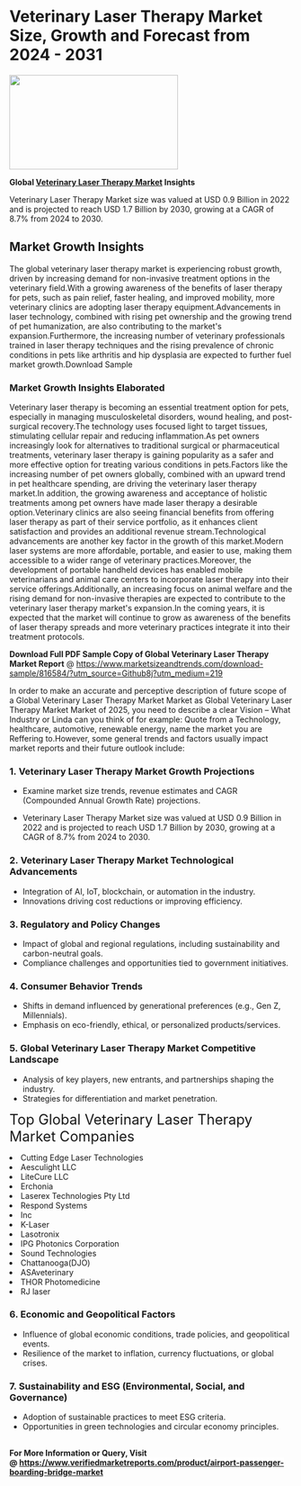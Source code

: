 <H1>Veterinary Laser Therapy Market Size, Growth and Forecast from 2024 - 2031</H1><img class="aligncenter size-medium wp-image-584254" src="https://thirdeyenews.in/wp-content/uploads/2024/09/Global-Market-Research-300x168.jpeg" alt="" width="300" height="168" /><p><strong>Global&nbsp;<a href="https://www.marketsizeandtrends.com/download-sample/816584/?utm_source=Github8j?utm_medium=219">Veterinary Laser Therapy Market</a> Insights</strong></p><p>Veterinary Laser Therapy Market size was valued at USD 0.9 Billion in 2022 and is projected to reach USD 1.7 Billion by 2030, growing at a CAGR of 8.7% from 2024 to 2030.</p><p><h2>Market Growth Insights</h2> The global veterinary laser therapy market is experiencing robust growth, driven by increasing demand for non-invasive treatment options in the veterinary field.With a growing awareness of the benefits of laser therapy for pets, such as pain relief, faster healing, and improved mobility, more veterinary clinics are adopting laser therapy equipment.Advancements in laser technology, combined with rising pet ownership and the growing trend of pet humanization, are also contributing to the market's expansion.Furthermore, the increasing number of veterinary professionals trained in laser therapy techniques and the rising prevalence of chronic conditions in pets like arthritis and hip dysplasia are expected to further fuel market growth.Download Sample <h3>Market Growth Insights Elaborated</h3> Veterinary laser therapy is becoming an essential treatment option for pets, especially in managing musculoskeletal disorders, wound healing, and post-surgical recovery.The technology uses focused light to target tissues, stimulating cellular repair and reducing inflammation.As pet owners increasingly look for alternatives to traditional surgical or pharmaceutical treatments, veterinary laser therapy is gaining popularity as a safer and more effective option for treating various conditions in pets.Factors like the increasing number of pet owners globally, combined with an upward trend in pet healthcare spending, are driving the veterinary laser therapy market.In addition, the growing awareness and acceptance of holistic treatments among pet owners have made laser therapy a desirable option.Veterinary clinics are also seeing financial benefits from offering laser therapy as part of their service portfolio, as it enhances client satisfaction and provides an additional revenue stream.Technological advancements are another key factor in the growth of this market.Modern laser systems are more affordable, portable, and easier to use, making them accessible to a wider range of veterinary practices.Moreover, the development of portable handheld devices has enabled mobile veterinarians and animal care centers to incorporate laser therapy into their service offerings.Additionally, an increasing focus on animal welfare and the rising demand for non-invasive therapies are expected to contribute to the veterinary laser therapy market's expansion.In the coming years, it is expected that the market will continue to grow as awareness of the benefits of laser therapy spreads and more veterinary practices integrate it into their treatment protocols.</p><p><span class=""><strong>Download Full PDF Sample Copy of Global Veterinary Laser Therapy Market Report</strong> @ <a href="https://www.marketsizeandtrends.com/download-sample/816584/?utm_source=Github8j?utm_medium=219" target="_blank">https://www.marketsizeandtrends.com/download-sample/816584/?utm_source=Github8j?utm_medium=219</a></span></p><p>In order to make an accurate and perceptive description of future scope of a Global&nbsp;Veterinary Laser Therapy Market Market as Global&nbsp;Veterinary Laser Therapy Market Market of 2025, you need to describe a clear Vision &ndash; What Industry or Linda can you think of for example: Quote from a Technology, healthcare, automotive, renewable energy, name the market you are Reffering to.However, some general trends and factors usually impact market reports and their future outlook include:</p><h3>1.&nbsp;<strong>Veterinary Laser Therapy Market Growth Projections</strong></h3><ul><li>Examine market size trends, revenue estimates and CAGR (Compounded Annual Growth Rate) projections.</li><li><p>Veterinary Laser Therapy Market size was valued at USD 0.9 Billion in 2022 and is projected to reach USD 1.7 Billion by 2030, growing at a CAGR of 8.7% from 2024 to 2030.</p></li></ul><h3>2.&nbsp;<strong>Veterinary Laser Therapy Market Technological Advancements</strong></h3><ul><li>Integration of AI, IoT, blockchain, or automation in the industry.</li><li>Innovations driving cost reductions or improving efficiency.</li></ul><h3>3.&nbsp;<strong>Regulatory and Policy Changes</strong></h3><ul><li>Impact of global and regional regulations, including sustainability and carbon-neutral goals.</li><li>Compliance challenges and opportunities tied to government initiatives.</li></ul><h3>4.&nbsp;<strong>Consumer Behavior Trends</strong></h3><ul><li>Shifts in demand influenced by generational preferences (e.g., Gen Z, Millennials).</li><li>Emphasis on eco-friendly, ethical, or personalized products/services.</li></ul><h3>5.&nbsp;<strong>Global Veterinary Laser Therapy Market Competitive Landscape</strong></h3><ul><li>Analysis of key players, new entrants, and partnerships shaping the industry.</li><li>Strategies for differentiation and market penetration.</li></ul><p data-pm-slice="1 1 []"><span style="color: inherit; font-family: inherit; font-size: 25px;">Top Global Veterinary Laser Therapy Market Companies</span></p><div class="" data-test-id=""><p><li>Cutting Edge Laser Technologies</li><li> Aesculight LLC</li><li> LiteCure LLC</li><li> Erchonia</li><li> Laserex Technologies Pty Ltd</li><li> Respond Systems</li><li> Inc</li><li> K-Laser</li><li> Lasotronix</li><li> IPG Photonics Corporation</li><li> Sound Technologies</li><li> Chattanooga(DJO)</li><li> ASAveterinary</li><li> THOR Photomedicine</li><li> RJ laser</li></p></div><h3>6.&nbsp;<strong>Economic and Geopolitical Factors</strong></h3><ul><li>Influence of global economic conditions, trade policies, and geopolitical events.</li><li>Resilience of the market to inflation, currency fluctuations, or global crises.</li></ul><h3>7.&nbsp;<strong>Sustainability and ESG (Environmental, Social, and Governance)</strong></h3><ul><li>Adoption of sustainable practices to meet ESG criteria.</li><li>Opportunities in green technologies and circular economy principles.</li></ul><h2><strong style="font-size: 14px;">For More Information or Query, Visit @&nbsp;</strong><a style="background-color: #ffffff; font-size: 14px;" href="https://www.marketsizeandtrends.com/report/veterinary-laser-therapy-market/" target="_blank">https://www.verifiedmarketreports.com/product/airport-passenger-boarding-bridge-market</a></h2>